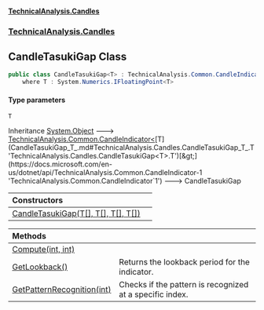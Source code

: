 #### [TechnicalAnalysis.Candles](TechnicalAnalysis.Candles.md 'TechnicalAnalysis.Candles')
### [TechnicalAnalysis.Candles](TechnicalAnalysis.Candles.md#TechnicalAnalysis.Candles 'TechnicalAnalysis.Candles')

## CandleTasukiGap<T> Class

```csharp
public class CandleTasukiGap<T> : TechnicalAnalysis.Common.CandleIndicator<T>
    where T : System.Numerics.IFloatingPoint<T>
```
#### Type parameters

<a name='TechnicalAnalysis.Candles.CandleTasukiGap_T_.T'></a>

`T`

Inheritance [System.Object](https://docs.microsoft.com/en-us/dotnet/api/System.Object 'System.Object') &#129106; [TechnicalAnalysis.Common.CandleIndicator&lt;](https://docs.microsoft.com/en-us/dotnet/api/TechnicalAnalysis.Common.CandleIndicator-1 'TechnicalAnalysis.Common.CandleIndicator`1')[T](CandleTasukiGap_T_.md#TechnicalAnalysis.Candles.CandleTasukiGap_T_.T 'TechnicalAnalysis.Candles.CandleTasukiGap<T>.T')[&gt;](https://docs.microsoft.com/en-us/dotnet/api/TechnicalAnalysis.Common.CandleIndicator-1 'TechnicalAnalysis.Common.CandleIndicator`1') &#129106; CandleTasukiGap<T>

| Constructors | |
| :--- | :--- |
| [CandleTasukiGap(T[], T[], T[], T[])](CandleTasukiGap_T_.CandleTasukiGap(T[],T[],T[],T[]).md 'TechnicalAnalysis.Candles.CandleTasukiGap<T>.CandleTasukiGap(T[], T[], T[], T[])') | |

| Methods | |
| :--- | :--- |
| [Compute(int, int)](CandleTasukiGap_T_.Compute(int,int).md 'TechnicalAnalysis.Candles.CandleTasukiGap<T>.Compute(int, int)') | |
| [GetLookback()](CandleTasukiGap_T_.GetLookback().md 'TechnicalAnalysis.Candles.CandleTasukiGap<T>.GetLookback()') | Returns the lookback period for the indicator. |
| [GetPatternRecognition(int)](CandleTasukiGap_T_.GetPatternRecognition(int).md 'TechnicalAnalysis.Candles.CandleTasukiGap<T>.GetPatternRecognition(int)') | Checks if the pattern is recognized at a specific index. |

